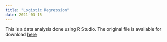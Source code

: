 ```yaml
---
title: "Logistic Regression"
date: 2021-03-15
---
```



 This is a data analysis done using R Studio. The original file is available for download [here][1]

 [1]:{{sophiawang1228.github.io}}/download/Logistic-regression-post.html
